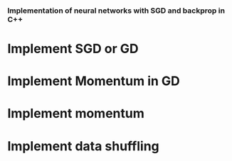 ### Implementation of neural networks with SGD and backprop in C++


# Implement SGD or GD 
# Implement Momentum in GD
# Implement momentum
# Implement data shuffling
